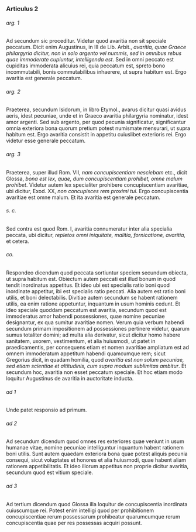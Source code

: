 ### Articulus 2

###### arg. 1
Ad secundum sic proceditur. Videtur quod avaritia non sit speciale peccatum. Dicit enim Augustinus, in III de Lib. Arbit., *avaritia, quae Graece philargyria dicitur, non in solo argento vel nummis, sed in omnibus rebus quae immoderate cupiuntur, intelligenda est*. Sed in omni peccato est cupiditas immoderata alicuius rei, quia peccatum est, spreto bono incommutabili, bonis commutabilibus inhaerere, ut supra habitum est. Ergo avaritia est generale peccatum.

###### arg. 2
Praeterea, secundum Isidorum, in libro Etymol., avarus dicitur quasi avidus aeris, idest pecuniae, unde et in Graeco avaritia philargyria nominatur, idest amor argenti. Sed sub argento, per quod pecunia significatur, significantur omnia exteriora bona quorum pretium potest numismate mensurari, ut supra habitum est. Ergo avaritia consistit in appetitu cuiuslibet exterioris rei. Ergo videtur esse generale peccatum.

###### arg. 3
Praeterea, super illud Rom. VII, *nam concupiscentiam nesciebam* etc., dicit Glossa, *bona est lex, quae, dum concupiscentiam prohibet, omne malum prohibet*. Videtur autem lex specialiter prohibere concupiscentiam avaritiae, ubi dicitur, Exod. XX, *non concupisces rem proximi tui*. Ergo concupiscentia avaritiae est omne malum. Et ita avaritia est generale peccatum.

###### s. c.
Sed contra est quod Rom. I, avaritia connumeratur inter alia specialia peccata, ubi dicitur, *repletos omni iniquitate, malitia, fornicatione, avaritia,* et cetera.

###### co.
Respondeo dicendum quod peccata sortiuntur speciem secundum obiecta, ut supra habitum est. Obiectum autem peccati est illud bonum in quod tendit inordinatus appetitus. Et ideo ubi est specialis ratio boni quod inordinate appetitur, ibi est specialis ratio peccati. Alia autem est ratio boni utilis, et boni delectabilis. Divitiae autem secundum se habent rationem utilis, ea enim ratione appetuntur, inquantum in usum hominis cedunt. Et ideo speciale quoddam peccatum est avaritia, secundum quod est immoderatus amor habendi possessiones, quae nomine pecuniae designantur, ex qua sumitur avaritiae nomen. Verum quia verbum habendi secundum primam impositionem ad possessiones pertinere videtur, quarum sumus totaliter domini; ad multa alia derivatur, sicut dicitur homo habere sanitatem, uxorem, vestimentum, et alia huiusmodi, ut patet in praedicamentis, per consequens etiam et nomen avaritiae ampliatum est ad omnem immoderatum appetitum habendi quamcumque rem; sicut Gregorius dicit, in quadam homilia, quod *avaritia est non solum pecuniae, sed etiam scientiae et altitudinis, cum supra modum sublimitas ambitur*. Et secundum hoc, avaritia non esset peccatum speciale. Et hoc etiam modo loquitur Augustinus de avaritia in auctoritate inducta.

###### ad 1
Unde patet responsio ad primum.

###### ad 2
Ad secundum dicendum quod omnes res exteriores quae veniunt in usum humanae vitae, nomine pecuniae intelliguntur inquantum habent rationem boni utilis. Sunt autem quaedam exteriora bona quae potest aliquis pecunia consequi, sicut voluptates et honores et alia huiusmodi, quae habent aliam rationem appetibilitatis. Et ideo illorum appetitus non proprie dicitur avaritia, secundum quod est vitium speciale.

###### ad 3
Ad tertium dicendum quod Glossa illa loquitur de concupiscentia inordinata cuiuscumque rei. Potest enim intelligi quod per prohibitionem concupiscentiae rerum possessarum prohibeatur quarumcumque rerum concupiscentia quae per res possessas acquiri possunt.

